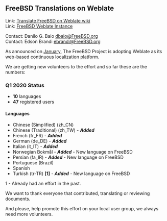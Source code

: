 ## FreeBSD Translations on Weblate ##

Link: [Translate FreeBSD on Weblate wiki](https://wiki.freebsd.org/DocTranslationOnWeblate)  
Link: [FreeBSD Weblate Instance](https://translate-dev.freebsd.org/)  

Contact: Danilo G. Baio <dbaio@FreeBSD.org>  
Contact: Edson Brandi <ebrandi@FreeBSD.org>  

As announced on [January](https://www.freebsd.org/news/newsflash.html#event20200121:01), The FreeBSD Project is adopting Weblate as its web-based continuous localization platform.

We are getting new volunteers to the effort and so far these are the numbers:

### Q1 2020 Status ###

* **10** languages
* **47** registered users

#### Languages ####

* Chinese (Simplified) (zh_CN)
* Chinese (Traditional) (zh_TW) - **_Added_**
* French (fr_FR) - **_Added_**
* German (de_DE) - **_Added_**
* Italian (it_IT) - **_Added_**
* Norwegian Bokmål - **_Added_** - New language on FreeBSD
* Persian (fa_IR) - **_Added_** - New language on FreeBSD
* Portuguese (Brazil)
* Spanish
* Turkish (tr-TR) **[1]** - **_Added_** - New language on FreeBSD

1 - Already had an effort in the past.

We want to thank everyone that contributed, translating or reviewing documents.

And please, help promote this effort on your local user group, we always need more volunteers.
